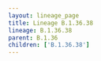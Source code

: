 ```yaml
---
layout: lineage_page
title: Lineage B.1.36.38
lineage: B.1.36.38
parent: B.1.36
children: ['B.1.36.38']
---
```

